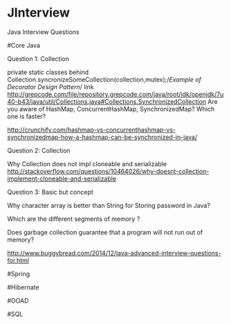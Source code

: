 # JInterview
Java Interview Questions

#Core Java

Question 1: Collection

private static classes behind Collection.syncronizeSomeCollection(collection,mutex);/*Example of Decorator Design Pattern*/
link http://grepcode.com/file/repository.grepcode.com/java/root/jdk/openjdk/7u40-b43/java/util/Collections.java#Collections.SynchronizedCollection
Are you aware of HashMap, ConcurrentHashMap, SynchronizedMap? Which one is faster?

http://crunchify.com/hashmap-vs-concurrenthashmap-vs-synchronizedmap-how-a-hashmap-can-be-synchronized-in-java/



Question 2: Collection

Why Collection does not impl cloneable and serializable
http://stackoverflow.com/questions/10464026/why-doesnt-collection-implement-cloneable-and-serializable

Question 3: Basic but concept

Why character array is better than String for Storing password in Java?

Which are the different segments of memory ?

Does garbage collection guarantee that a program will not run out of memory?

http://www.buggybread.com/2014/12/java-advanced-interview-questions-for.html



#Spring

#Hibernate

#OOAD

#SQL